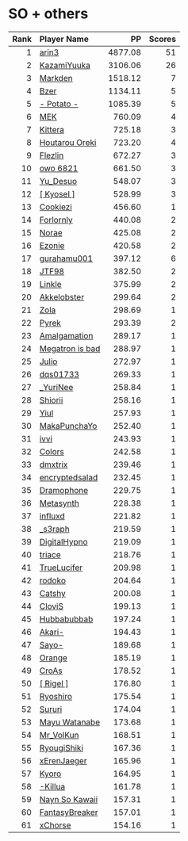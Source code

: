 # SO + others
| Rank | Player Name |  PP  | Scores |
| ----:|:----------- | ----:| ------:|
| 1 | [arin3](https://osu.ppy.sh/u/3298393) | 4877.08 | 51 |
| 2 | [KazamiYuuka](https://osu.ppy.sh/u/2365726) | 3106.06 | 26 |
| 3 | [Markden](https://osu.ppy.sh/u/4188624) | 1518.12 | 7 |
| 4 | [Bzer](https://osu.ppy.sh/u/980956) | 1134.11 | 5 |
| 5 | [- Potato -](https://osu.ppy.sh/u/6194992) | 1085.39 | 5 |
| 6 | [MEK](https://osu.ppy.sh/u/3236182) | 760.09 | 4 |
| 7 | [Kittera](https://osu.ppy.sh/u/3960130) | 725.18 | 3 |
| 8 | [Houtarou Oreki](https://osu.ppy.sh/u/4185566) | 723.20 | 4 |
| 9 | [Flezlin](https://osu.ppy.sh/u/3696423) | 672.27 | 3 |
| 10 | [owo 6821](https://osu.ppy.sh/u/3776064) | 661.50 | 3 |
| 11 | [Yu_Desuo](https://osu.ppy.sh/u/1874004) | 548.07 | 3 |
| 12 | [[ KyoseI ]](https://osu.ppy.sh/u/2280092) | 528.99 | 3 |
| 13 | [Cookiezi](https://osu.ppy.sh/u/124493) | 456.60 | 1 |
| 14 | [Forlornly](https://osu.ppy.sh/u/2367616) | 440.08 | 2 |
| 15 | [Norae](https://osu.ppy.sh/u/2465279) | 425.08 | 2 |
| 16 | [Ezonie](https://osu.ppy.sh/u/3850861) | 420.58 | 2 |
| 17 | [gurahamu001](https://osu.ppy.sh/u/1057937) | 397.12 | 6 |
| 18 | [JTF98](https://osu.ppy.sh/u/4700995) | 382.50 | 2 |
| 19 | [Linkle](https://osu.ppy.sh/u/3253550) | 375.99 | 2 |
| 20 | [Akkelobster](https://osu.ppy.sh/u/5100064) | 299.64 | 2 |
| 21 | [Zola](https://osu.ppy.sh/u/4272894) | 298.69 | 1 |
| 22 | [Pyrek](https://osu.ppy.sh/u/4123770) | 293.39 | 2 |
| 23 | [Amalgamation](https://osu.ppy.sh/u/1523555) | 289.17 | 1 |
| 24 | [Megatron is bad](https://osu.ppy.sh/u/2570828) | 288.97 | 1 |
| 25 | [Julio](https://osu.ppy.sh/u/4384319) | 272.97 | 1 |
| 26 | [dqs01733](https://osu.ppy.sh/u/3372459) | 269.33 | 1 |
| 27 | [_YuriNee](https://osu.ppy.sh/u/1794082) | 258.84 | 1 |
| 28 | [Shiorii](https://osu.ppy.sh/u/5387798) | 258.16 | 1 |
| 29 | [Yiul](https://osu.ppy.sh/u/4793715) | 257.93 | 1 |
| 30 | [MakaPunchaYo](https://osu.ppy.sh/u/4955458) | 252.40 | 1 |
| 31 | [ivvi](https://osu.ppy.sh/u/2494979) | 243.93 | 1 |
| 32 | [Colors](https://osu.ppy.sh/u/2468171) | 242.58 | 1 |
| 33 | [dmxtrix](https://osu.ppy.sh/u/3830168) | 239.46 | 1 |
| 34 | [encryptedsalad](https://osu.ppy.sh/u/3688602) | 232.45 | 1 |
| 35 | [Dramophone](https://osu.ppy.sh/u/4942660) | 229.75 | 1 |
| 36 | [Metasynth](https://osu.ppy.sh/u/6157605) | 228.38 | 1 |
| 37 | [influxd](https://osu.ppy.sh/u/1579374) | 221.82 | 1 |
| 38 | [_s3raph](https://osu.ppy.sh/u/5252968) | 219.59 | 1 |
| 39 | [DigitalHypno](https://osu.ppy.sh/u/4384207) | 219.09 | 1 |
| 40 | [triace](https://osu.ppy.sh/u/583918) | 218.76 | 1 |
| 41 | [TrueLucifer](https://osu.ppy.sh/u/6143327) | 209.98 | 1 |
| 42 | [rodoko](https://osu.ppy.sh/u/2067342) | 204.64 | 1 |
| 43 | [Catshy](https://osu.ppy.sh/u/4575948) | 200.08 | 1 |
| 44 | [CloviS](https://osu.ppy.sh/u/1922622) | 199.13 | 1 |
| 45 | [Hubbabubbab](https://osu.ppy.sh/u/3359723) | 197.24 | 1 |
| 46 | [Akari-](https://osu.ppy.sh/u/341591) | 194.43 | 1 |
| 47 | [Sayo-](https://osu.ppy.sh/u/1929326) | 189.68 | 1 |
| 48 | [Orange](https://osu.ppy.sh/u/341134) | 185.19 | 1 |
| 49 | [CroAs](https://osu.ppy.sh/u/3040523) | 178.52 | 1 |
| 50 | [[ Rigel ]](https://osu.ppy.sh/u/3201620) | 176.80 | 1 |
| 51 | [Ryoshiro](https://osu.ppy.sh/u/1338384) | 175.54 | 1 |
| 52 | [Sururi](https://osu.ppy.sh/u/4585377) | 174.04 | 1 |
| 53 | [Mayu Watanabe](https://osu.ppy.sh/u/16813) | 173.68 | 1 |
| 54 | [Mr_VolKun](https://osu.ppy.sh/u/5516817) | 168.51 | 1 |
| 55 | [RyougiShiki](https://osu.ppy.sh/u/1391984) | 167.36 | 1 |
| 56 | [xErenJaeger](https://osu.ppy.sh/u/2697553) | 165.96 | 1 |
| 57 | [Kyoro](https://osu.ppy.sh/u/2117197) | 164.95 | 1 |
| 58 | [-Killua](https://osu.ppy.sh/u/4907081) | 161.78 | 1 |
| 59 | [Nayn So Kawaii](https://osu.ppy.sh/u/4685025) | 157.31 | 1 |
| 60 | [FantasyBreaker](https://osu.ppy.sh/u/683363) | 157.01 | 1 |
| 61 | [xChorse](https://osu.ppy.sh/u/2217628) | 154.16 | 1 |
